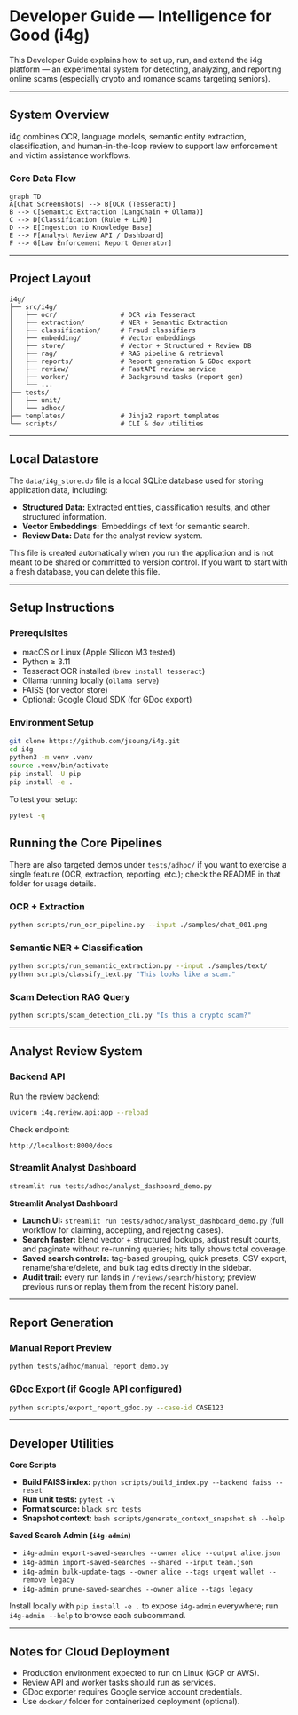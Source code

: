 # Developer Guide — Intelligence for Good (i4g)

This Developer Guide explains how to set up, run, and extend the i4g platform — an experimental system for detecting, analyzing, and reporting online scams (especially crypto and romance scams targeting seniors).

---

## System Overview

i4g combines OCR, language models, semantic entity extraction, classification, and human-in-the-loop review to support law enforcement and victim assistance workflows.

### Core Data Flow

```mermaid
graph TD
A[Chat Screenshots] --> B[OCR (Tesseract)]
B --> C[Semantic Extraction (LangChain + Ollama)]
C --> D[Classification (Rule + LLM)]
D --> E[Ingestion to Knowledge Base]
E --> F[Analyst Review API / Dashboard]
F --> G[Law Enforcement Report Generator]
```

---

## Project Layout

```
i4g/
├── src/i4g/
│   ├── ocr/                # OCR via Tesseract
│   ├── extraction/         # NER + Semantic Extraction
│   ├── classification/     # Fraud classifiers
│   ├── embedding/          # Vector embeddings
│   ├── store/              # Vector + Structured + Review DB
│   ├── rag/                # RAG pipeline & retrieval
│   ├── reports/            # Report generation & GDoc export
│   ├── review/             # FastAPI review service
│   ├── worker/             # Background tasks (report gen)
│   └── ...
├── tests/
│   ├── unit/
│   └── adhoc/
├── templates/              # Jinja2 report templates
└── scripts/                # CLI & dev utilities
```

---

## Local Datastore

The `data/i4g_store.db` file is a local SQLite database used for storing application data, including:

-   **Structured Data:** Extracted entities, classification results, and other structured information.
-   **Vector Embeddings:** Embeddings of text for semantic search.
-   **Review Data:** Data for the analyst review system.

This file is created automatically when you run the application and is not meant to be shared or committed to version control. If you want to start with a fresh database, you can delete this file.

---

## Setup Instructions

### Prerequisites

- macOS or Linux (Apple Silicon M3 tested)
- Python ≥ 3.11
- Tesseract OCR installed (`brew install tesseract`)
- Ollama running locally (`ollama serve`)
- FAISS (for vector store)
- Optional: Google Cloud SDK (for GDoc export)

### Environment Setup

```bash
git clone https://github.com/jsoung/i4g.git
cd i4g
python3 -m venv .venv
source .venv/bin/activate
pip install -U pip
pip install -e .
```

To test your setup:

```bash
pytest -q
```


## Running the Core Pipelines

There are also targeted demos under `tests/adhoc/` if you want to exercise a single feature (OCR, extraction, reporting, etc.); check the README in that folder for usage details.

### OCR + Extraction

```bash
python scripts/run_ocr_pipeline.py --input ./samples/chat_001.png
```

### Semantic NER + Classification

```bash
python scripts/run_semantic_extraction.py --input ./samples/text/
python scripts/classify_text.py "This looks like a scam."
```

### Scam Detection RAG Query

```bash
python scripts/scam_detection_cli.py "Is this a crypto scam?"
```

---

## Analyst Review System

### Backend API

Run the review backend:

```bash
uvicorn i4g.review.api:app --reload
```

Check endpoint:
```
http://localhost:8000/docs
```

### Streamlit Analyst Dashboard

```bash
streamlit run tests/adhoc/analyst_dashboard_demo.py
```

**Streamlit Analyst Dashboard**

- **Launch UI:** `streamlit run tests/adhoc/analyst_dashboard_demo.py` (full workflow for claiming, accepting, and rejecting cases).
- **Search faster:** blend vector + structured lookups, adjust result counts, and paginate without re-running queries; hits tally shows total coverage.
- **Saved search controls:** tag-based grouping, quick presets, CSV export, rename/share/delete, and bulk tag edits directly in the sidebar.
- **Audit trail:** every run lands in `/reviews/search/history`; preview previous runs or replay them from the recent history panel.

---

## Report Generation

### Manual Report Preview

```bash
python tests/adhoc/manual_report_demo.py
```

### GDoc Export (if Google API configured)

```bash
python scripts/export_report_gdoc.py --case-id CASE123
```

---

## Developer Utilities

**Core Scripts**

- **Build FAISS index:** `python scripts/build_index.py --backend faiss --reset`
- **Run unit tests:** `pytest -v`
- **Format source:** `black src tests`
- **Snapshot context:** `bash scripts/generate_context_snapshot.sh --help`

**Saved Search Admin (`i4g-admin`)**

- `i4g-admin export-saved-searches --owner alice --output alice.json`
- `i4g-admin import-saved-searches --shared --input team.json`
- `i4g-admin bulk-update-tags --owner alice --tags urgent wallet --remove legacy`
- `i4g-admin prune-saved-searches --owner alice --tags legacy`

Install locally with `pip install -e .` to expose `i4g-admin` everywhere; run `i4g-admin --help` to browse each subcommand.

---

## Notes for Cloud Deployment

- Production environment expected to run on Linux (GCP or AWS).
- Review API and worker tasks should run as services.
- GDoc exporter requires Google service account credentials.
- Use `docker/` folder for containerized deployment (optional).
